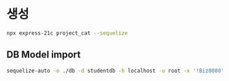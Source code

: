 # 생성

```bash
npx express-21c project_cat --sequelize
```

## DB Model import

```bash
sequelize-auto -o ./db -d studentdb -h localhost -u root -x '!Biz8080' -e mysql -l esm

```
